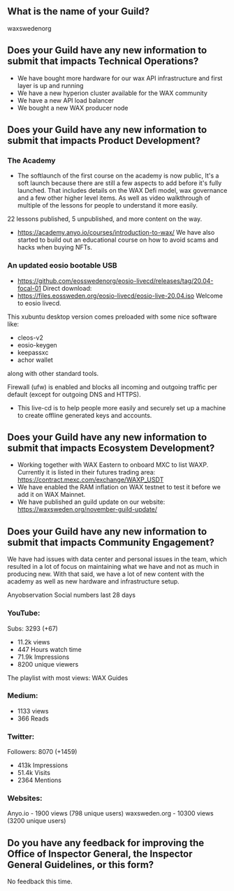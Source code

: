 ## What is the name of your Guild?

waxswedenorg

## Does your Guild have any new information to submit that impacts Technical Operations?

- We have bought more hardware for our wax API infrastructure and first layer is up and running
- We have a new hyperion cluster available for the WAX community
- We have a new API load balancer
- We bought a new WAX producer node

## Does your Guild have any new information to submit that impacts Product Development?

### The Academy
- The softlaunch of the first course on the academy is now public, It's a soft launch because there are still a few aspects to add before it's fully launched. That includes details on the WAX Defi model, wax governance and a few other higher level items. As well as video walkthrough of multiple of the lessons for people to understand it more easily.

22 lessons published, 5 unpublished, and more content on the way.

- https://academy.anyo.io/courses/introduction-to-wax/
We have also started to build out an educational course on how to avoid scams and hacks when buying NFTs.

### An updated eosio bootable USB
- https://github.com/eosswedenorg/eosio-livecd/releases/tag/20.04-focal-01
Direct download:
- https://files.eossweden.org/eosio-livecd/eosio-live-20.04.iso
Welcome to eosio livecd.

This xubuntu desktop version comes preloaded
with some nice software like:

* cleos-v2
* eosio-keygen
* keepassxc
* achor wallet

along with other standard tools.

Firewall (ufw) is enabled and blocks all
incoming and outgoing traffic per default (except for outgoing DNS and HTTPS).

- This live-cd is to help people more easily and securely set up a machine to create offline generated keys and accounts.

## Does your Guild have any new information to submit that impacts Ecosystem Development?
- Working together with WAX Eastern to onboard MXC to list WAXP. Currently it is listed in their futures trading area: https://contract.mexc.com/exchange/WAXP_USDT
- We have enabled the RAM inflation on WAX testnet to test it before we add it on WAX Mainnet.
- We have published an guild update on our website: https://waxsweden.org/november-guild-update/

## Does your Guild have any new information to submit that impacts Community Engagement?
We have had issues with data center and personal issues in the team, which resulted in a lot of focus on maintaining what we have and not as much in producing new. With that said, we have a lot of new content with the academy as well as new hardware and infrastructure setup.


Anyobservation Social numbers last 28 days
### YouTube:
Subs: 3293 (+67)
- 11.2k views
- 447 Hours watch time
- 71.9k Impressions
- 8200 unique viewers

The playlist with most views: WAX Guides

### Medium:
- 1133 views
- 366 Reads

### Twitter:
Followers: 8070 (+1459)
- 413k Impressions
- 51.4k Visits
- 2364 Mentions

### Websites:
Anyo.io - 1900 views (798 unique users)
waxsweden.org - 10300 views (3200 unique users)

## Do you have any feedback for improving the Office of Inspector General, the Inspector General Guidelines, or this form?
No feedback this time.
